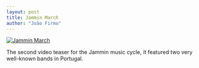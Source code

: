 ```yaml
---
layout: post
title: Jammin March
author: "João Firmo"
---
```

[![Jammin March](https://img.youtube.com/vi/2GpeMs8mz8c/0.jpg)](https://www.youtube.com/watch?v=2GpeMs8mz8c "Jammin March")

The second video teaser for the Jammin music cycle, it featured two very well-known bands in Portugal. 



